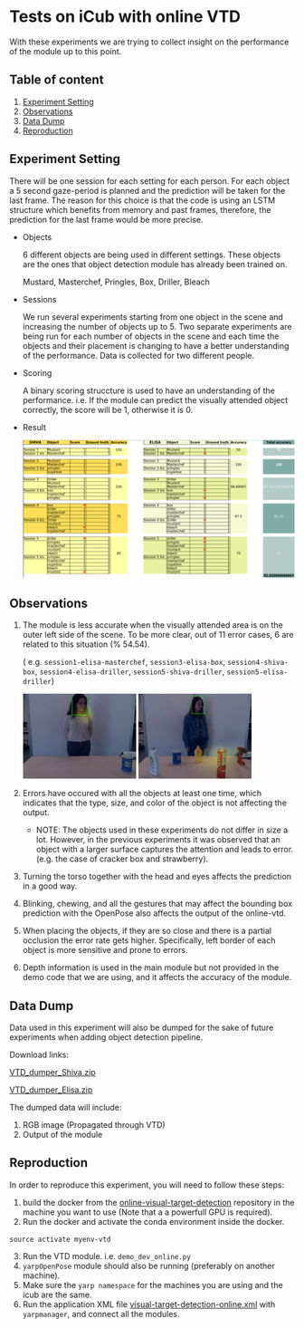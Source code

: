 # Tests on iCub with online VTD
With these experiments we are trying to collect insight on the performance of the module up to this point.

## Table of content
1. [Experiment Setting](#experiment-setting)
2. [Observations](#observations)
3. [Data Dump](#data-dump)
4. [Reproduction](#reproduction)

## Experiment Setting
There will be one session for each setting for each person. For each object a 5 second gaze-period is planned and the prediction will be taken for the last frame. The reason for this choice is that the code is using an LSTM structure which benefits from memory and past frames, therefore, the prediction for the last frame would be more precise. 

- Objects

    6 different objects are being used in different settings. These objects are the ones that object detection module has already been trained on.
    
    Mustard, Masterchef, Pringles, Box, Driller, Bleach
    
- Sessions

    We run several experiments starting from one object in the scene and increasing the number of objects up to 5. Two separate experiments are being run for each number of objects in the scene and each time the objects and their placement is changing to have a better understanding of the performance. Data is collected for two different people.

- Scoring

    A binary scoring struccture is used to have an understanding of the performance. i.e. If the module can predict the visually attended object correctly, the score will be 1, otherwise it is 0. 

- Result

     <img src="img/result.png" alt="Result" width="600"/>

## Observations
1. The module is less accurate when the visually attended area is on the outer left side of the scene. To be more clear, out of 11 error cases, 6 are related to this situation (% 54.54).

    ( e.g. `session1-elisa-masterchef`, `session3-elisa-box`, `session4-shiva-box`, `session4-elisa-driller`, `session5-shiva-driller`, `session5-elisa-driller`)

    <img src="img/session1-elisa-masterchef.png" alt="session1-elisa-masterchef" width="200"/>

    <img src="img/session5-shiva-driller.png" alt="session5-shiva-driller" width="200"/>

2. Errors have occured with all the objects at least one time, which indicates that the type, size, and color of the object is not affecting the output.
    - NOTE: The objects used in these experiments do not differ in size a lot. However, in the previous experiments it was observed that an object with a larger surface captures the attention and leads to error. (e.g. the case of cracker box and strawberry).

3. Turning the torso together with the head and eyes affects the prediction in a good way.
4. Blinking, chewing, and all the gestures that may affect the bounding box prediction with the OpenPose also affects the output of the online-vtd.
5. When placing the objects, if they are so close and there is a partial occlusion the error rate gets higher. Specifically, left border of each object is more sensitive and prone to errors.
6. Depth information is used in the main module but not provided in the demo code that we are using, and it affects the accuracy of the module.

## Data Dump
Data used in this experiment will also be dumped for the sake of future experiments when adding object detection pipeline.

Download links:

[VTD_dumper_Shiva.zip](https://drive.google.com/uc?export=download&id=1OcGZz11U54KtC5uB9VJXhHEm9KbYNzEl)

[VTD_dumper_Elisa.zip](https://drive.google.com/uc?export=download&id=1qqfrwu0lMbRjVL5B-GEyQRn1gFfDb4s2)

The dumped data will include:
1. RGB image (Propagated through VTD)
2. Output of the module


## Reproduction
In order to reproduce this experiment, you will need to follow these steps:
1.  build the docker from the [online-visual-target-detection](https://github.com/shivahanifi/online-visual-target-detection/tree/main/demo_docker) repository in the machine you want to use (Note that a a powerfull GPU is required). 
2. Run the docker and activate the conda environment inside the docker.
```
source activate myenv-vtd
```
3. Run the VTD module. i.e. `demo_dev_online.py` 
3. `yarpOpenPose` module should also be running (preferably on another machine).
3. Make sure the `yarp namespace` for the machines you are using and the icub are the same.
4. Run the application XML file [visual-target-detection-online.xml](https://github.com/shivahanifi/online-visual-target-detection/blob/main/app/scripts/visual-target-detection-online.xml) with `yarpmanager`, and connect all the modules.    